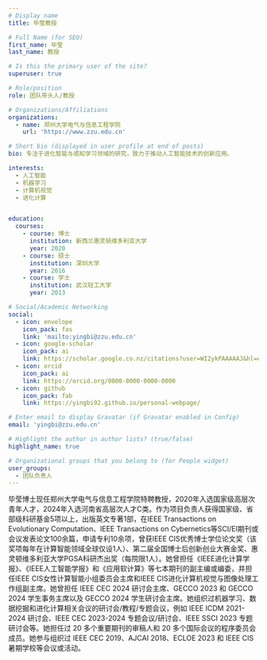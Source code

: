 ```yaml
---
# Display name
title: 毕莹教授

# Full Name (for SEO)
first_name: 毕莹
last_name: 教授

# Is this the primary user of the site?
superuser: true

# Role/position
role: 团队带头人/教授

# Organizations/Affiliations
organizations:
  - name: 郑州大学电气与信息工程学院
    url: 'https://www.zzu.edu.cn'

# Short bio (displayed in user profile at end of posts)
bio: 专注于进化智能与感知学习领域的研究，致力于推动人工智能技术的创新应用。

interests:
  - 人工智能
  - 机器学习
  - 计算机视觉
  - 进化计算


education:
  courses:
    - course: 博士
      institution: 新西兰惠灵顿维多利亚大学
      year: 2020
    - course: 硕士
      institution: 深圳大学
      year: 2016
    - course: 学士
      institution: 武汉轻工大学
      year: 2013

# Social/Academic Networking
social:
  - icon: envelope
    icon_pack: fas
    link: 'mailto:yingbi@zzu.edu.cn'
  - icon: google-scholar
    icon_pack: ai
    link: https://scholar.google.co.nz/citations?user=WI2ykPAAAAAJ&hl=enhttps://yingbi92.github.io/homepage/
  - icon: orcid
    icon_pack: ai
    link: https://orcid.org/0000-0000-0000-0000
  - icon: github
    icon_pack: fab
    link: https://yingbi92.github.io/personal-webpage/

# Enter email to display Gravatar (if Gravatar enabled in Config)
email: 'yingbi@zzu.edu.cn'

# Highlight the author in author lists? (true/false)
highlight_name: true

# Organizational groups that you belong to (for People widget)
user_groups:
  - 团队负责人
---
```


毕莹博士现任郑州大学电气与信息工程学院特聘教授，2020年入选国家级高层次青年人才，2024年入选河南省高层次人才C类。作为项目负责人获得国家级、省部级科研基金5项以上，出版英文专著1部，在IEEE Transactions on Evolutionary Computation、IEEE Transactions on Cyber​​netics等SCI/EI期刊或会议发表论文100余篇，申请专利10余项，曾获IEEE CIS优秀博士学位论文奖（该奖项每年在计算智能领域全球仅设1人）、第二届全国博士后创新创业大赛金奖、惠灵顿维多利亚大学PGSA科研杰出奖（每院限1人）。她曾担任《IEEE进化计算学报》、《IEEE人工智能学报》和《应用软计算》等七本期刊的副主编或编委，并担任IEEE CIS女性计算智能小组委员会主席和IEEE CIS进化计算机视觉与图像处理工作组副主席。她曾担任 IEEE CEC 2024 研讨会主席、GECCO 2023 和 GECCO 2024 学生事务主席以及 GECCO 2024 学生研讨会主席。她组织过机器学习、数据挖掘和进化计算相关会议的研讨会/教程/专题会议，例如 IEEE ICDM 2021-2024 研讨会、IEEE CEC 2023-2024 专题会议/研讨会、IEEE SSCI 2023 专题研讨会等。她担任过 20 多个重要期刊的审稿人和 20 多个国际会议的程序委员会成员。她参与组织过 IEEE CEC 2019、AJCAI 2018、ECLOE 2023 和 IEEE CIS 暑期学校等会议或活动。